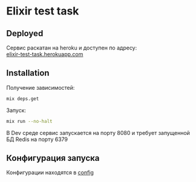 # Elixir test task

## Deployed
Сервис раскатан на heroku и доступен по адресу:   
[elixir-test-task.herokuapp.com](https://elixir-test-task.herokuapp.com/)


## Installation
Получение зависимостей:
```bash
mix deps.get
```

Запуск:
```bash
mix run --no-halt
```
В Dev среде сервис запускается на порту 8080 и требует запущенной БД Redis на порту 6379

## Конфигурация запуска
Конфигурации находятся в [config](config)